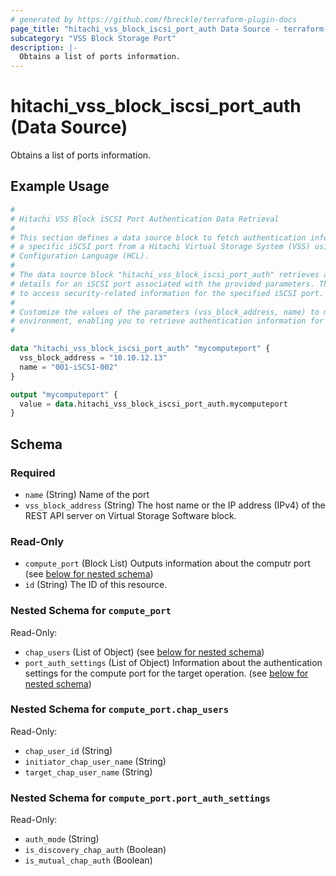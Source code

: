 ```yaml
---
# generated by https://github.com/fbreckle/terraform-plugin-docs
page_title: "hitachi_vss_block_iscsi_port_auth Data Source - terraform-provider-hitachi"
subcategory: "VSS Block Storage Port"
description: |-
  Obtains a list of ports information.
---
```


# hitachi_vss_block_iscsi_port_auth (Data Source)

Obtains a list of ports information.

## Example Usage

```terraform
#
# Hitachi VSS Block iSCSI Port Authentication Data Retrieval
#
# This section defines a data source block to fetch authentication information for
# a specific iSCSI port from a Hitachi Virtual Storage System (VSS) using HashiCorp
# Configuration Language (HCL).
#
# The data source block "hitachi_vss_block_iscsi_port_auth" retrieves authentication
# details for an iSCSI port associated with the provided parameters. This allows you
# to access security-related information for the specified iSCSI port.
#
# Customize the values of the parameters (vss_block_address, name) to match your
# environment, enabling you to retrieve authentication information for the desired iSCSI port.
#

data "hitachi_vss_block_iscsi_port_auth" "mycomputeport" {
  vss_block_address = "10.10.12.13"
  name = "001-iSCSI-002"
}

output "mycomputeport" {
  value = data.hitachi_vss_block_iscsi_port_auth.mycomputeport
}
```

<!-- schema generated by tfplugindocs -->
## Schema

### Required

- `name` (String) Name of the port
- `vss_block_address` (String) The host name or the IP address (IPv4) of the REST API server on Virtual Storage Software block.

### Read-Only

- `compute_port` (Block List) Outputs information about the computr port (see [below for nested schema](#nestedblock--compute_port))
- `id` (String) The ID of this resource.

<a id="nestedblock--compute_port"></a>
### Nested Schema for `compute_port`

Read-Only:

- `chap_users` (List of Object) (see [below for nested schema](#nestedatt--compute_port--chap_users))
- `port_auth_settings` (List of Object) Information about the authentication settings for the compute port for the target operation. (see [below for nested schema](#nestedatt--compute_port--port_auth_settings))

<a id="nestedatt--compute_port--chap_users"></a>
### Nested Schema for `compute_port.chap_users`

Read-Only:

- `chap_user_id` (String)
- `initiator_chap_user_name` (String)
- `target_chap_user_name` (String)


<a id="nestedatt--compute_port--port_auth_settings"></a>
### Nested Schema for `compute_port.port_auth_settings`

Read-Only:

- `auth_mode` (String)
- `is_discovery_chap_auth` (Boolean)
- `is_mutual_chap_auth` (Boolean)


